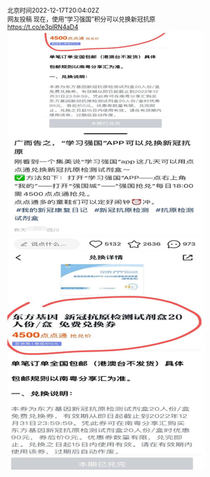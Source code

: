 北京时间2022-12-17T20:04:02Z<br>网友投稿
现在，使用“学习强国”积分可以兑换新冠抗原 https://t.co/e3plRN4aD4<br><img src='/temp/image/2022/n-Month-12/1604085004971413504_0.jpg' width='450' height='500'><img src='/temp/image/2022/n-Month-12/1604085004971413504_1.jpg' width='450' height='500'><br><br>